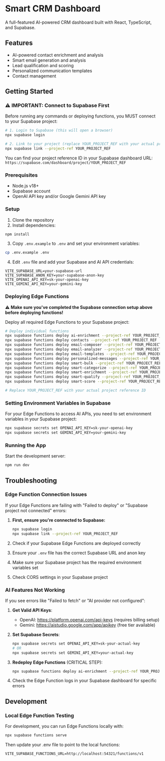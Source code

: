 # Smart CRM Dashboard

A full-featured AI-powered CRM dashboard built with React, TypeScript, and Supabase.

## Features

- AI-powered contact enrichment and analysis
- Smart email generation and analysis
- Lead qualification and scoring
- Personalized communication templates
- Contact management

## Getting Started

### ⚠️ IMPORTANT: Connect to Supabase First

Before running any commands or deploying functions, you MUST connect to your Supabase project:

```bash
# 1. Login to Supabase (this will open a browser)
npx supabase login

# 2. Link to your project (replace YOUR_PROJECT_REF with your actual project reference)
npx supabase link --project-ref YOUR_PROJECT_REF
```

You can find your project reference ID in your Supabase dashboard URL:
`https://supabase.com/dashboard/project/YOUR_PROJECT_REF`

### Prerequisites

- Node.js v18+
- Supabase account
- OpenAI API key and/or Google Gemini API key

### Setup

1. Clone the repository
2. Install dependencies:

```bash
npm install
```

3. Copy `.env.example` to `.env` and set your environment variables:

```bash
cp .env.example .env
```

4. Edit `.env` file and add your Supabase and AI API credentials:

```
VITE_SUPABASE_URL=your-supabase-url
VITE_SUPABASE_ANON_KEY=your-supabase-anon-key
VITE_OPENAI_API_KEY=sk-your-openai-key
VITE_GEMINI_API_KEY=your-gemini-key
```

### Deploying Edge Functions

⚠️ **Make sure you've completed the Supabase connection setup above before deploying functions!**

Deploy all required Edge Functions to your Supabase project:

```bash
# Deploy individual functions
npx supabase functions deploy ai-enrichment --project-ref YOUR_PROJECT_REF
npx supabase functions deploy contacts --project-ref YOUR_PROJECT_REF
npx supabase functions deploy email-composer --project-ref YOUR_PROJECT_REF
npx supabase functions deploy email-analyzer --project-ref YOUR_PROJECT_REF
npx supabase functions deploy email-templates --project-ref YOUR_PROJECT_REF
npx supabase functions deploy personalized-messages --project-ref YOUR_PROJECT_REF
npx supabase functions deploy smart-bulk --project-ref YOUR_PROJECT_REF
npx supabase functions deploy smart-categorize --project-ref YOUR_PROJECT_REF
npx supabase functions deploy smart-enrichment --project-ref YOUR_PROJECT_REF
npx supabase functions deploy smart-qualify --project-ref YOUR_PROJECT_REF
npx supabase functions deploy smart-score --project-ref YOUR_PROJECT_REF

# Replace YOUR_PROJECT_REF with your actual project reference ID
```

### Setting Environment Variables in Supabase

For your Edge Functions to access AI APIs, you need to set environment variables in your Supabase project:

```bash
npx supabase secrets set OPENAI_API_KEY=sk-your-openai-key
npx supabase secrets set GEMINI_API_KEY=your-gemini-key
```

### Running the App

Start the development server:

```bash
npm run dev
```

## Troubleshooting

### Edge Function Connection Issues

If your Edge Functions are failing with "Failed to deploy" or "Supabase project not connected" errors:

1. **First, ensure you're connected to Supabase:**
   ```bash
   npx supabase login
   npx supabase link --project-ref YOUR_PROJECT_REF
   ```

2. Check if your Supabase Edge Functions are deployed correctly
3. Ensure your `.env` file has the correct Supabase URL and anon key
4. Make sure your Supabase project has the required environment variables set
5. Check CORS settings in your Supabase project

### AI Features Not Working

If you see errors like "Failed to fetch" or "AI provider not configured":

1. **Get Valid API Keys**: 
   - OpenAI: https://platform.openai.com/api-keys (requires billing setup)
   - Gemini: https://aistudio.google.com/app/apikey (free tier available)

2. **Set Supabase Secrets**:
   ```bash
   npx supabase secrets set OPENAI_API_KEY=sk-your-actual-key
   # OR
   npx supabase secrets set GEMINI_API_KEY=your-actual-key
   ```

3. **Redeploy Edge Functions** (CRITICAL STEP):
   ```bash
   npx supabase functions deploy ai-enrichment --project-ref YOUR_PROJECT_REF
   ```

4. Check the Edge Function logs in your Supabase dashboard for specific errors

## Development

### Local Edge Function Testing

For development, you can run Edge Functions locally with:

```bash
npx supabase functions serve
```

Then update your .env file to point to the local functions:

```
VITE_SUPABASE_FUNCTIONS_URL=http://localhost:54321/functions/v1
```